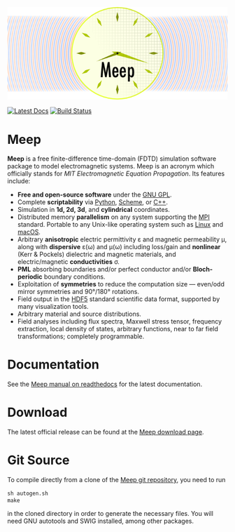 ![](doc/docs/images/Meep-banner.png)

[![Latest Docs](https://readthedocs.org/projects/meep/badge/?version=latest)](http://meep.readthedocs.io/en/latest/)
[![Build Status](https://travis-ci.org/stevengj/meep.svg?branch=master)](https://travis-ci.org/stevengj/meep)

# Meep

**Meep** is a free finite-difference time-domain (FDTD) simulation software package to model electromagnetic systems. Meep is an acronym which officially stands for *MIT Electromagnetic Equation Propagation*. Its features include:

-   **Free and open-source software** under the [GNU GPL](https://en.wikipedia.org/wiki/GNU_General_Public_License).
-   Complete **scriptability** via [Python](http://meep.readthedocs.io/en/latest/Python_Tutorials/Basics/), [Scheme](http://meep.readthedocs.io/en/latest/Scheme_Tutorials/Basics), or [C++](C++).
-   Simulation in **1d, 2d, 3d**, and **cylindrical** coordinates.
-   Distributed memory **parallelism** on any system supporting the [MPI](https://en.wikipedia.org/wiki/MPI) standard. Portable to any Unix-like operating system such as [Linux](https://en.wikipedia.org/wiki/Linux) and [macOS](https://en.wikipedia.org/wiki/macOS).
-   Arbitrary **anisotropic** electric permittivity ε and magnetic permeability μ, along with **dispersive** ε(ω) and μ(ω) including loss/gain and **nonlinear** (Kerr & Pockels) dielectric and magnetic materials, and electric/magnetic **conductivities** σ.
-   **PML** absorbing boundaries and/or perfect conductor and/or **Bloch-periodic** boundary conditions.
-   Exploitation of **symmetries** to reduce the computation size — even/odd mirror symmetries and 90°/180° rotations.
-   Field output in the [HDF5](https://en.wikipedia.org/wiki/HDF5) standard scientific data format, supported by many visualization tools.
-   Arbitrary material and source distributions.
-   Field analyses including flux spectra, Maxwell stress tensor, frequency extraction, local density of states, arbitrary functions, near to far field transformations; completely programmable.

# Documentation

See the [Meep manual on readthedocs](http://meep.readthedocs.io/en/latest) for the latest documentation.

# Download

The latest official release can be found at the [Meep download page](http://meep.readthedocs.io/en/latest/Download/).

# Git Source

To compile directly from a clone of the [Meep git repository](https://github.com/stevengj/meep), you need to run
```
sh autogen.sh
make
```
in the cloned directory in order to generate the necessary files. You will need GNU autotools and SWIG installed, among other packages.
